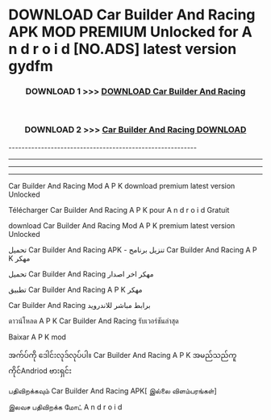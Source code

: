 # DOWNLOAD Car Builder And Racing  APK MOD PREMIUM Unlocked for A n d r o i d [NO.ADS] latest version gydfm 



<div align="center">

<h3>DOWNLOAD 1 >>> <a href="https://getmod2.web.app/?judul=Car Builder And Racing ">DOWNLOAD Car Builder And Racing </a></h3><br>

<h3>DOWNLOAD 2 >>> <a href="https://getmod2.web.app/?judul=Car Builder And Racing ">Car Builder And Racing  DOWNLOAD </a></h3>

</div>
----------------------------------------------------------

----------------------------------------------------------

----------------------------------------------------------

----------------------------------------------------------

Car Builder And Racing  Mod A P K download premium latest version Unlocked

Télécharger Car Builder And Racing  A P K pour A n d r o i d Gratuit

download Car Builder And Racing  Mod A P K premium latest version Unlocked

تحميل Car Builder And Racing  APK - تنزيل برنامج Car Builder And Racing  A P K مهكر

تحميل Car Builder And Racing  مهكر اخر اصدار

تطبيق Car Builder And Racing  A P K مهكر

Car Builder And Racing  برابط مباشر للاندرويد

ดาวน์โหลด A P K Car Builder And Racing  รับเวอร์ชันล่าสุด

Baixar A P K mod

အက်ပ်ကို ဒေါင်းလုဒ်လုပ်ပါ။ Car Builder And Racing  A P K အမည်သည်ကူကိုင်Andriod ဗားရှင်း

பதிவிறக்கவும் Car Builder And Racing  APK[ இல்லை விளம்பரங்கள்] 
 
இலவச பதிவிறக்க மோட் A n d r o i d



